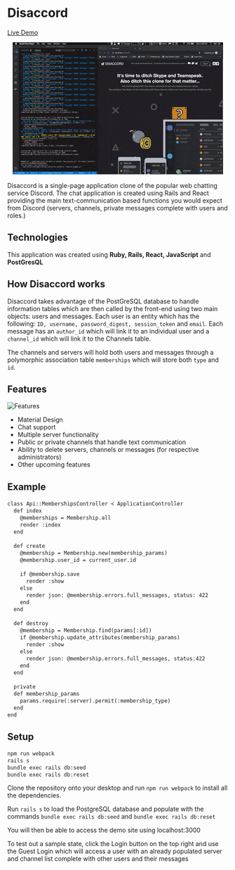 

# Disaccord

[Live Demo](https://disaccord-c.herokuapp.com)

<p align="center">
  <img src="https://github.com/cfo8473/Disaccord/blob/master/disaccordanim.gif">
</p>
Disaccord is a single-page application clone of the popular web chatting service Discord. The chat application is created using Rails and React providing the main text-communication based functions you would expect from Discord (servers, channels, private messages complete with users and roles.)

## Technologies

This application was created using <b>Ruby, Rails, React, JavaScript</b> and <b>PostGresQL</b>

## How Disaccord works

Disaccord takes advantage of the PostGreSQL database to handle information tables which are then called by the front-end using two main objects: users and messages. Each user is an entity which has the following: `ID, username, password_digest, session_token` and `email`. Each message has an `author_id` which will link it to an individual user and a `channel_id` which will link it to the Channels table.

The channels and servers will hold both users and messages through a polymorphic association table `memberships` which will store both `type` and `id`.

## Features

![Features](https://i.imgur.com/TPCteOa.png)

- Material Design
- Chat support
- Multiple server functionality
- Public or private channels that handle text communication
- Ability to delete servers, channels or messages (for respective administrators)
- Other upcoming features


## Example

```
class Api::MembershipsController < ApplicationController
  def index
    @memberships = Membership.all
    render :index
  end
 
  def create
    @membership = Membership.new(membership_params)
    @membership.user_id = current_user.id
    
    if @membership.save
      render :show
    else
      render json: @membership.errors.full_messages, status: 422
    end
  end

  def destroy
    @membership = Membership.find(params[:id])
    if @membership.update_attributes(membership_params)
      render :show
    else
      render json: @membership.errors.full_messages, status:422
    end
  end

  private
  def membership_params
    params.require(:server).permit(:membership_type)
  end
end

```

## Setup
```
npm run webpack
rails s
bundle exec rails db:seed
bundle exec rails db:reset
```

Clone the repository onto your desktop and run `npm run webpack` to install all the dependencies.

Run `rails s` to load the PostgreSQL database and populate with the commands `bundle exec rails db:seed` and `bundle exec rails db:reset`

You will then be able to access the demo site using localhost:3000

To test out a sample state, click the Login button on the top right and use the Guest Login which will access a user with an already populated server and channel list complete with other users and their messages

